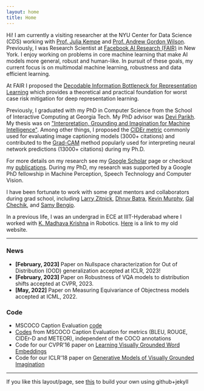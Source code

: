 ```yaml
---
layout: home
title: Home
---
```


Hi! I am currently a visiting researcher at the NYU Center for Data Science (CDS) working with <a href="https://en.wikipedia.org/wiki/Julia_Kempe">Prof. Julia Kempe</a> and <a href="https://cims.nyu.edu/~andrewgw/">Prof. Andrew Gordon Wilson</a>.
Previously, I was Research Scientist at <a href="https://research.fb.com/category/facebook-ai-research/">Facebook AI Research (FAIR)</a> in New York. I enjoy
working on problems in core machine learning that make AI models more general, robust and human-like. 
In pursuit of these goals, my current focus is on multimodal machine learning, robustness and data efficient learning.

At FAIR I proposed the <a href="https://arxiv.org/abs/2009.12789">Decodable Information Bottleneck for Representation Learning</a> which provides
a theoretical and practical foundation for worst case risk mitigation for deep representation learning.

Previously, I graduated with my PhD in Computer Science from the School of Interactive Computing at Georgia Tech.
My PhD advisor was <a href='https://www.cc.gatech.edu/~parikh/'>Devi Parikh</a>.
My thesis was on <a href="https://smartech.gatech.edu/handle/1853/60799">"Interpretation, Grounding and Imagination for Machine Intelligence"</a>.
Among other things, I proposed the <a href="https://arxiv.org/abs/1411.5726">CIDEr metric</a> commonly used for evaluating image captioning
models (3000+ citations) and contributed to the <a href="https://arxiv.org/abs/1610.02391">Grad-CAM</a> method popularly used for interpreting neural
network predictions (13000+ citations) during my Ph.D.

For more details on my research see my <a href='https://scholar.google.com/citations?user=v1CRzeAAAAAJ&hl=en'>Google Scholar</a> page or checkout my <a href="http://vrama91.github.io/publications/">publications</a>. During my PhD, my research was supported by a Google PhD fellowship in Machine Perception, Speech Technology and Computer Vision.

[//]: # "On the vision side, I am interested in problems in vision and language, learning common sense and visual reasoning. On the machine learning side, I am interested in developing tools for effective low-shot learning, generative models, bayesian deep learning and variational inference."

[//]: # "I also care about issues of how we evaluate our models, as we edge towards higher-level AI-complete tasks. In my first project in grad school, I worked on a (now popularly used) evaluation metric for image captioning called CIDEr."

I have been fortunate to work with some great mentors and collaborators during grad school, including <a href="http://larryzitnick.org/">Larry Zitnick</a>,
<a href="http://www.cc.gatech.edu/~dbatra/index.html">Dhruv Batra</a>,
<a href="https://www.cs.ubc.ca/~murphyk/">Kevin Murphy</a>,
<a href="http://ai.stanford.edu/~gal/">Gal Chechik</a>, and <a href="http://bengio.abracadoudou.com/">Samy Bengio</a>.

In a previous life, I was an undergrad in ECE at IIIT-Hyderabad where I worked with <a href='http://www.iiit.ac.in/people/faculty/mkrishna'>K. Madhava Krishna</a> in Robotics. <a href='https://sites.google.com/site/ramakrishnavedantam928/'>Here</a> is a link to my old website.

<hr/>

<h3>News</h3>
<ul>
<li> <b>[February, 2023]</b> Paper on Nullspace characterization for Out of Distribution (OOD) generalization accepted at ICLR, 2023!</li>
<li> <b>[February, 2023]</b> Paper on Robustness of VQA models to distribution shifts accepted at CVPR, 2023.</li>
<li> <b>[May, 2022]</b> Paper on Measuring Equivariance of Objectness models accepted at ICML, 2022.</li>
</ul>

<h3>Code</h3>
<ul>
<li> MSCOCO Caption Evaluation <a href="https://github.com/tylin/coco-caption"> code</a></li>
<li> <a href="https://github.com/vrama91/coco-caption">Codes</a> from MSCOCO Caption Evaluation for metrics (BLEU, ROUGE, CIDEr-D and METEOR), independent of the COCO annotations </li>
<li> Code for our CVPR'16 paper on <a href="https://github.com/satwikkottur/VisualWord2Vec">Learning Visually Grounded Word Embeddings</a></li>
<li> Code for our ICLR'18 paper on <a href="https://github.com/google/joint_vae">Generative Models of Visually Grounded Imagination</a></li>
</ul>	
<hr/>
If you like this layout/page, see <a href='demo-post'>this</a> to build your own using github+jekyll 
